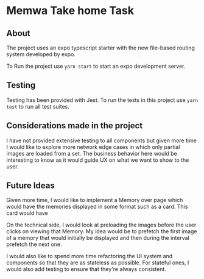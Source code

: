# Memwa Take home Task

## About

The project uses an expo typescript starter with the new file-based routing
system developed by expo.

To Run the project use `yarn start` to start an expo development server.

## Testing

Testing has been provided with Jest. To run the tests in this project use
`yarn test` to run all test suites.

## Considerations made in the project

I have not provided extensive testing to all components but given more time I
would like to explore more network edge cases in which only partial images are
loaded from a set. The business behavior here would be interesting to know as
it would guide UX on what we want to show to the user.

## Future Ideas

Given more time, I would like to implement a Memory over page which would
have the memories displayed in some format such as a card. This card would have

On the technical side, I would look at preloading the images before the user
clicks on viewing that Memory. My idea would be to prefetch the first image of a
memory that would initially be displayed and then during the interval prefetch
the next one.

I would also like to spend more time refactoring the UI system and components so
that they are as stateless as possible. For stateful ones, I would also add
testing to ensure that they're always consistent.
